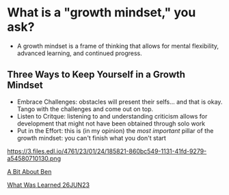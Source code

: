 # What is a "growth mindset," you ask?

* A growth mindset is a frame of thinking that allows for mental flexibility, advanced learning, and continued progress. 

## Three Ways to Keep Yourself in a Growth Mindset

* Embrace Challenges: obstacles will present their selfs... and that is okay. Tango with the challenges and come out on top.
* Listen to Critque: listening to and understanding criticism allows for development that might not have been obtained through solo work
* Put in the Effort: this is (in my opinion) the _most important_ pillar of the growth mindset: you can't finish what you don't start


https://3.files.edl.io/4761/23/01/24/185821-860bc549-1131-41fd-9279-a54580710130.png



[A Bit About Ben](./aboutme.md)

[What Was Learned 26JUN23](./whatwaslearned.md)
